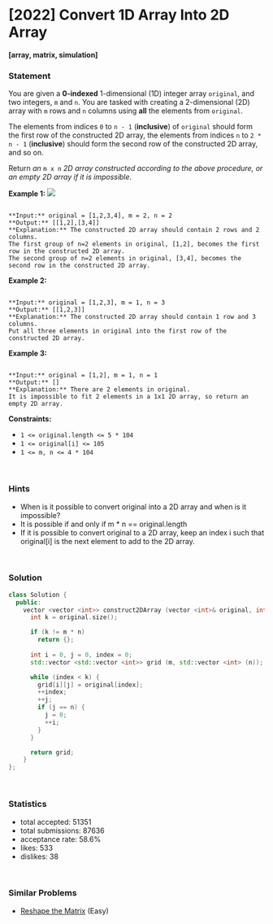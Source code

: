 # [2022] Convert 1D Array Into 2D Array

**[array, matrix, simulation]**

### Statement

You are given a **0-indexed** 1-dimensional (1D) integer array `original`, and two integers, `m` and `n`. You are tasked with creating a 2-dimensional (2D) array with  `m` rows and `n` columns using **all** the elements from `original`.

The elements from indices `0` to `n - 1` (**inclusive**) of `original` should form the first row of the constructed 2D array, the elements from indices `n` to `2 * n - 1` (**inclusive**) should form the second row of the constructed 2D array, and so on.

Return *an* `m x n` *2D array constructed according to the above procedure, or an empty 2D array if it is impossible*.


**Example 1:**
![](https://assets.leetcode.com/uploads/2021/08/26/image-20210826114243-1.png)

```

**Input:** original = [1,2,3,4], m = 2, n = 2
**Output:** [[1,2],[3,4]]
**Explanation:** The constructed 2D array should contain 2 rows and 2 columns.
The first group of n=2 elements in original, [1,2], becomes the first row in the constructed 2D array.
The second group of n=2 elements in original, [3,4], becomes the second row in the constructed 2D array.

```

**Example 2:**

```

**Input:** original = [1,2,3], m = 1, n = 3
**Output:** [[1,2,3]]
**Explanation:** The constructed 2D array should contain 1 row and 3 columns.
Put all three elements in original into the first row of the constructed 2D array.

```

**Example 3:**

```

**Input:** original = [1,2], m = 1, n = 1
**Output:** []
**Explanation:** There are 2 elements in original.
It is impossible to fit 2 elements in a 1x1 2D array, so return an empty 2D array.

```

**Constraints:**
* `1 <= original.length <= 5 * 104`
* `1 <= original[i] <= 105`
* `1 <= m, n <= 4 * 104`


<br>

### Hints

- When is it possible to convert original into a 2D array and when is it impossible?
- It is possible if and only if m * n == original.length
- If it is possible to convert original to a 2D array, keep an index i such that original[i] is the next element to add to the 2D array.

<br>

### Solution

```cpp
class Solution {
  public:
    vector <vector <int>> construct2DArray (vector <int>& original, int m, int n) {
      int k = original.size();

      if (k != m * n)
        return {};
      
      int i = 0, j = 0, index = 0;
      std::vector <std::vector <int>> grid (m, std::vector <int> (n));

      while (index < k) {
        grid[i][j] = original[index];
        ++index;
        ++j;
        if (j == n) {
          j = 0;
          ++i;
        }
      }

      return grid;
    }
};
```

<br>

### Statistics

- total accepted: 51351
- total submissions: 87636
- acceptance rate: 58.6%
- likes: 533
- dislikes: 38

<br>

### Similar Problems

- [Reshape the Matrix](https://leetcode.com/problems/reshape-the-matrix) (Easy)
